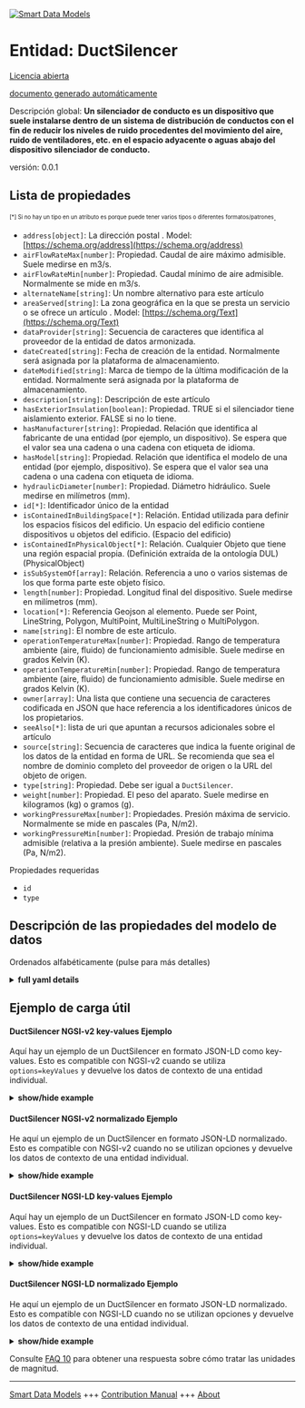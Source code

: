 <!-- 10-Header -->  
[![Smart Data Models](https://smartdatamodels.org/wp-content/uploads/2022/01/SmartDataModels_logo.png "Logo")](https://smartdatamodels.org)  
Entidad: DuctSilencer  
=====================<!-- /10-Header -->  
<!-- 15-License -->  
[Licencia abierta](https://github.com/smart-data-models//dataModel.S4BLDG/blob/master/DuctSilencer/LICENSE.md)  
[documento generado automáticamente](https://docs.google.com/presentation/d/e/2PACX-1vTs-Ng5dIAwkg91oTTUdt8ua7woBXhPnwavZ0FxgR8BsAI_Ek3C5q97Nd94HS8KhP-r_quD4H0fgyt3/pub?start=false&loop=false&delayms=3000#slide=id.gb715ace035_0_60)  
<!-- /15-License -->  
<!-- 20-Description -->  
Descripción global: **Un silenciador de conducto es un dispositivo que suele instalarse dentro de un sistema de distribución de conductos con el fin de reducir los niveles de ruido procedentes del movimiento del aire, ruido de ventiladores, etc. en el espacio adyacente o aguas abajo del dispositivo silenciador de conducto.**  
versión: 0.0.1  
<!-- /20-Description -->  
<!-- 30-PropertiesList -->  

## Lista de propiedades  

<sup><sub>[*] Si no hay un tipo en un atributo es porque puede tener varios tipos o diferentes formatos/patrones</sub></sup>.  
- `address[object]`: La dirección postal  . Model: [https://schema.org/address](https://schema.org/address)- `airFlowRateMax[number]`: Propiedad. Caudal de aire máximo admisible. Suele medirse en m3/s.  - `airFlowRateMin[number]`: Propiedad. Caudal mínimo de aire admisible. Normalmente se mide en m3/s.  - `alternateName[string]`: Un nombre alternativo para este artículo  - `areaServed[string]`: La zona geográfica en la que se presta un servicio o se ofrece un artículo  . Model: [https://schema.org/Text](https://schema.org/Text)- `dataProvider[string]`: Secuencia de caracteres que identifica al proveedor de la entidad de datos armonizada.  - `dateCreated[string]`: Fecha de creación de la entidad. Normalmente será asignada por la plataforma de almacenamiento.  - `dateModified[string]`: Marca de tiempo de la última modificación de la entidad. Normalmente será asignada por la plataforma de almacenamiento.  - `description[string]`: Descripción de este artículo  - `hasExteriorInsulation[boolean]`: Propiedad. TRUE si el silenciador tiene aislamiento exterior. FALSE si no lo tiene.  - `hasManufacturer[string]`: Propiedad. Relación que identifica al fabricante de una entidad (por ejemplo, un dispositivo). Se espera que el valor sea una cadena o una cadena con etiqueta de idioma.  - `hasModel[string]`: Propiedad. Relación que identifica el modelo de una entidad (por ejemplo, dispositivo). Se espera que el valor sea una cadena o una cadena con etiqueta de idioma.  - `hydraulicDiameter[number]`: Propiedad. Diámetro hidráulico. Suele medirse en milímetros (mm).  - `id[*]`: Identificador único de la entidad  - `isContainedInBuildingSpace[*]`: Relación. Entidad utilizada para definir los espacios físicos del edificio. Un espacio del edificio contiene dispositivos u objetos del edificio. (Espacio del edificio)  - `isContainedInPhysicalObject[*]`: Relación. Cualquier Objeto que tiene una región espacial propia.  (Definición extraída de la ontología DUL) (PhysicalObject)  - `isSubSystemOf[array]`: Relación. Referencia a uno o varios sistemas de los que forma parte este objeto físico.  - `length[number]`: Propiedad. Longitud final del dispositivo. Suele medirse en milímetros (mm).  - `location[*]`: Referencia Geojson al elemento. Puede ser Point, LineString, Polygon, MultiPoint, MultiLineString o MultiPolygon.  - `name[string]`: El nombre de este artículo.  - `operationTemperatureMax[number]`: Propiedad. Rango de temperatura ambiente (aire, fluido) de funcionamiento admisible. Suele medirse en grados Kelvin (K).  - `operationTemperatureMin[number]`: Propiedad. Rango de temperatura ambiente (aire, fluido) de funcionamiento admisible. Suele medirse en grados Kelvin (K).  - `owner[array]`: Una lista que contiene una secuencia de caracteres codificada en JSON que hace referencia a los identificadores únicos de los propietarios.  - `seeAlso[*]`: lista de uri que apuntan a recursos adicionales sobre el artículo  - `source[string]`: Secuencia de caracteres que indica la fuente original de los datos de la entidad en forma de URL. Se recomienda que sea el nombre de dominio completo del proveedor de origen o la URL del objeto de origen.  - `type[string]`: Propiedad. Debe ser igual a `DuctSilencer`.  - `weight[number]`: Propiedad. El peso del aparato. Suele medirse en kilogramos (kg) o gramos (g).  - `workingPressureMax[number]`: Propiedades. Presión máxima de servicio. Normalmente se mide en pascales (Pa, N/m2).  - `workingPressureMin[number]`: Propiedad. Presión de trabajo mínima admisible (relativa a la presión ambiente). Suele medirse en pascales (Pa, N/m2).  <!-- /30-PropertiesList -->  
<!-- 35-RequiredProperties -->  
Propiedades requeridas  
- `id`  - `type`  <!-- /35-RequiredProperties -->  
<!-- 40-RequiredProperties -->  
<!-- /40-RequiredProperties -->  
<!-- 50-DataModelHeader -->  
## Descripción de las propiedades del modelo de datos  
Ordenados alfabéticamente (pulse para más detalles)  
<!-- /50-DataModelHeader -->  
<!-- 60-ModelYaml -->  
<details><summary><strong>full yaml details</strong></summary>    
```yaml  
DuctSilencer:    
  description: 'A duct silencer is a device that is typically installed inside a duct distribution system for the purpose of reducing the noise levels from air movement, fan noise, etc. in the adjacent space or downstream of the duct silencer device.'    
  properties:    
    address:    
      description: The mailing address    
      properties:    
        addressCountry:    
          description: 'Property. The country. For example, Spain. Model:''https://schema.org/addressCountry'''    
          type: string    
        addressLocality:    
          description: 'Property. The locality in which the street address is, and which is in the region. Model:''https://schema.org/addressLocality'''    
          type: string    
        addressRegion:    
          description: 'Property. The region in which the locality is, and which is in the country. Model:''https://schema.org/addressRegion'''    
          type: string    
        district:    
          description: 'A district is a type of administrative division that, in some countries, is managed by the local government.'    
          type: string    
        postOfficeBoxNumber:    
          description: 'Property. The post office box number for PO box addresses. For example, 03578. Model:''https://schema.org/postOfficeBoxNumber'''    
          type: string    
        postalCode:    
          description: 'Property. The postal code. For example, 24004. Model:''https://schema.org/https://schema.org/postalCode'''    
          type: string    
        streetAddress:    
          description: 'Property. The street address. Model:''https://schema.org/streetAddress'''    
          type: string    
        streetNr:    
          description: Number identifying a specific property on a public street.    
          type: string    
      type: object    
      x-ngsi:    
        model: https://schema.org/address    
        type: Property    
    airFlowRateMax:    
      description: Property. Maximum allowable air flow rate. Usually measured in m3/s.    
      type: number    
      x-ngsi:    
        type: Property    
    airFlowRateMin:    
      description: Property. Minimum allowable air flow rate. Usually measured in m3/s.    
      type: number    
      x-ngsi:    
        type: Property    
    alternateName:    
      description: An alternative name for this item    
      type: string    
      x-ngsi:    
        type: Property    
    areaServed:    
      description: The geographic area where a service or offered item is provided    
      type: string    
      x-ngsi:    
        model: https://schema.org/Text    
        type: Property    
    dataProvider:    
      description: A sequence of characters identifying the provider of the harmonised data entity.    
      type: string    
      x-ngsi:    
        type: Property    
    dateCreated:    
      description: Entity creation timestamp. This will usually be allocated by the storage platform.    
      format: date-time    
      type: string    
      x-ngsi:    
        type: Property    
    dateModified:    
      description: Timestamp of the last modification of the entity. This will usually be allocated by the storage platform.    
      format: date-time    
      type: string    
      x-ngsi:    
        type: Property    
    description:    
      description: A description of this item    
      type: string    
      x-ngsi:    
        type: Property    
    hasExteriorInsulation:    
      description: Property. TRUE if the silencer has exterior insulation. FALSE if it does not.    
      type: boolean    
      x-ngsi:    
        type: Property    
    hasManufacturer:    
      description: 'Property. A relationship identifying the manufacturer of an entity (e.g., device). The value is expected to be a string or a string with language tag.'    
      type: string    
      x-ngsi:    
        type: Property    
    hasModel:    
      description: 'Property. A relationship identifying the model of an entity (e.g., device). The value is expected to be a string or a string with language tag.'    
      type: string    
      x-ngsi:    
        type: Property    
    hydraulicDiameter:    
      description: Property. Hydraulic diameter. Usually measured in millimeters (mm).    
      type: number    
      x-ngsi:    
        type: Property    
    id:    
      anyOf: &ductsilencer_-_properties_-_iscontainedinbuildingspace_-_anyof    
        - description: Property. Identifier format of any NGSI entity    
          maxLength: 256    
          minLength: 1    
          pattern: ^[\w\-\.\{\}\$\+\*\[\]`|~^@!,:\\]+$    
          type: string    
        - description: Property. Identifier format of any NGSI entity    
          format: uri    
          type: string    
      description: Unique identifier of the entity    
      x-ngsi:    
        type: Property    
    isContainedInBuildingSpace:    
      anyOf: *ductsilencer_-_properties_-_iscontainedinbuildingspace_-_anyof    
      description: Relationship. An entity used to define the physical spaces of the building. A building space contains devices or building objects. (BuildingSpace)    
      x-ngsi:    
        type: Property    
    isContainedInPhysicalObject:    
      anyOf: *ductsilencer_-_properties_-_iscontainedinbuildingspace_-_anyof    
      description: Relationship. Any Object that has a proper space region.  (Definition extracted from DUL ontology) (PhysicalObject)    
      x-ngsi:    
        type: Property    
    isSubSystemOf:    
      description: Relationship. A reference to a system(s) that this Physical Object is part of.    
      items:    
        anyOf: *ductsilencer_-_properties_-_iscontainedinbuildingspace_-_anyof    
        description: Property. Unique identifier of the entity    
      type: array    
      x-ngsi:    
        type: Relationship    
    length:    
      description: Property. The finished length of the device. Usually measured in millimeters (mm).    
      type: number    
      x-ngsi:    
        type: Property    
    location:    
      description: 'Geojson reference to the item. It can be Point, LineString, Polygon, MultiPoint, MultiLineString or MultiPolygon'    
      oneOf:    
        - description: GeoProperty. Geojson reference to the item. Point    
          properties:    
            bbox:    
              items:    
                type: number    
              minItems: 4    
              type: array    
            coordinates:    
              items:    
                type: number    
              minItems: 2    
              type: array    
            type:    
              enum:    
                - Point    
              type: string    
          required:    
            - type    
            - coordinates    
          title: GeoJSON Point    
          type: object    
        - description: GeoProperty. Geojson reference to the item. LineString    
          properties:    
            bbox:    
              items:    
                type: number    
              minItems: 4    
              type: array    
            coordinates:    
              items:    
                items:    
                  type: number    
                minItems: 2    
                type: array    
              minItems: 2    
              type: array    
            type:    
              enum:    
                - LineString    
              type: string    
          required:    
            - type    
            - coordinates    
          title: GeoJSON LineString    
          type: object    
        - description: GeoProperty. Geojson reference to the item. Polygon    
          properties:    
            bbox:    
              items:    
                type: number    
              minItems: 4    
              type: array    
            coordinates:    
              items:    
                items:    
                  items:    
                    type: number    
                  minItems: 2    
                  type: array    
                minItems: 4    
                type: array    
              type: array    
            type:    
              enum:    
                - Polygon    
              type: string    
          required:    
            - type    
            - coordinates    
          title: GeoJSON Polygon    
          type: object    
        - description: GeoProperty. Geojson reference to the item. MultiPoint    
          properties:    
            bbox:    
              items:    
                type: number    
              minItems: 4    
              type: array    
            coordinates:    
              items:    
                items:    
                  type: number    
                minItems: 2    
                type: array    
              type: array    
            type:    
              enum:    
                - MultiPoint    
              type: string    
          required:    
            - type    
            - coordinates    
          title: GeoJSON MultiPoint    
          type: object    
        - description: GeoProperty. Geojson reference to the item. MultiLineString    
          properties:    
            bbox:    
              items:    
                type: number    
              minItems: 4    
              type: array    
            coordinates:    
              items:    
                items:    
                  items:    
                    type: number    
                  minItems: 2    
                  type: array    
                minItems: 2    
                type: array    
              type: array    
            type:    
              enum:    
                - MultiLineString    
              type: string    
          required:    
            - type    
            - coordinates    
          title: GeoJSON MultiLineString    
          type: object    
        - description: GeoProperty. Geojson reference to the item. MultiLineString    
          properties:    
            bbox:    
              items:    
                type: number    
              minItems: 4    
              type: array    
            coordinates:    
              items:    
                items:    
                  items:    
                    items:    
                      type: number    
                    minItems: 2    
                    type: array    
                  minItems: 4    
                  type: array    
                type: array    
              type: array    
            type:    
              enum:    
                - MultiPolygon    
              type: string    
          required:    
            - type    
            - coordinates    
          title: GeoJSON MultiPolygon    
          type: object    
      x-ngsi:    
        type: GeoProperty    
    name:    
      description: The name of this item.    
      type: string    
      x-ngsi:    
        type: Property    
    operationTemperatureMax:    
      description: 'Property. Allowable operation ambient (air, fluid) temperature range. Usually measured in degrees Kelvin (K).'    
      type: number    
      x-ngsi:    
        type: Property    
    operationTemperatureMin:    
      description: 'Property. Allowable operation ambient (air, fluid) temperature range. Usually measured in degrees Kelvin (K).'    
      type: number    
      x-ngsi:    
        type: Property    
    owner:    
      description: A List containing a JSON encoded sequence of characters referencing the unique Ids of the owner(s)    
      items:    
        anyOf: *ductsilencer_-_properties_-_iscontainedinbuildingspace_-_anyof    
        description: Property. Unique identifier of the entity    
      type: array    
      x-ngsi:    
        type: Property    
    seeAlso:    
      description: list of uri pointing to additional resources about the item    
      oneOf:    
        - items:    
            format: uri    
            type: string    
          minItems: 1    
          type: array    
        - format: uri    
          type: string    
      x-ngsi:    
        type: Property    
    source:    
      description: 'A sequence of characters giving the original source of the entity data as a URL. Recommended to be the fully qualified domain name of the source provider, or the URL to the source object.'    
      type: string    
      x-ngsi:    
        type: Property    
    type:    
      description: Property. It must be equal to `DuctSilencer`.    
      enum:    
        - DuctSilencer    
      type: string    
      x-ngsi:    
        type: Property    
    weight:    
      description: Property. The weight of the device. Usually measured in kilograms (kg) or grams (g).    
      type: number    
      x-ngsi:    
        type: Property    
    workingPressureMax:    
      description: 'Property. Maximum working pressure. Usually measured in Pascals (Pa, N/m2).'    
      type: number    
      x-ngsi:    
        type: Property    
    workingPressureMin:    
      description: 'Property. Allowable minimum working pressure (relative to ambient pressure). Usually measured in Pascals (Pa, N/m2).'    
      type: number    
      x-ngsi:    
        type: Property    
  required:    
    - id    
    - type    
  type: object    
  x-derived-from: "https://saref.etsi.org/saref4bldg/v1.1.2/#s4bldg:DuctSilencer"    
  x-disclaimer: 'Redistribution and use in source and binary forms, with or without modification, are permitted  provided that the license conditions are met. Copyleft (c) 2022 Contributors to Smart Data Models Program'    
  x-license-url: https://github.com/smart-data-models/dataModel.S4BLDG/blob/master/DuctSilencer/LICENSE.md    
  x-model-schema: https://smart-data-models.github.com/dataModel.SAREF4BLDG/DuctSilencer/schema.json    
  x-model-tags: SAREF DuctSilencer    
  x-version: 0.0.1    
```  
</details>    
<!-- /60-ModelYaml -->  
<!-- 70-MiddleNotes -->  
<!-- /70-MiddleNotes -->  
<!-- 80-Examples -->  
## Ejemplo de carga útil  
#### DuctSilencer NGSI-v2 key-values Ejemplo  
Aquí hay un ejemplo de un DuctSilencer en formato JSON-LD como key-values. Esto es compatible con NGSI-v2 cuando se utiliza `options=keyValues` y devuelve los datos de contexto de una entidad individual.  
<details><summary><strong>show/hide example</strong></summary>    
```json  
{  
  "id": "urn:ngsi-ld:DuctSilencer:439e7a92-6ff4-4b8b-94fa-cefa9b8cc9a2",  
  "type": "DuctSilencer",  
  "airFlowRateMax": 0.1608748792870458,  
  "airFlowRateMin": 0.5144201035637935,  
  "hasExteriorInsulation": true,  
  "hydraulicDiameter": 0.655988670157379,  
  "length": 0.6761801102701772,  
  "operationTemperatureMax": 0.9108707788637439,  
  "operationTemperatureMin": 0.38034850956825317,  
  "weight": 0.3440451194010431,  
  "workingPressureMax": 0.4689060124065172,  
  "workingPressureMin": 0.6786833167445696,  
  "isContainedInBuildingSpace": "urn:ngsi-ld:BuildingSpace:35cd1a8e-8ad6-4cd0-9a0c-4270a9cf8680",  
  "isContainedInPhysicalObject": "urn:ngsi-ld:PhysicalObject:3ba75bf1-2b1d-4988-bf7d-2000b44b87ab",  
  "isSubSystemOf": [  
    "urn:ngsi-ld:System:7dd27551-56f1-4c2b-b094-f490114a721e",  
    "urn:ngsi-ld:System:b6550f33-a522-4632-81e4-dcd4c08d3229",  
    "urn:ngsi-ld:System:68691c7c-07b2-4009-ae84-c326a9e32071"  
  ],  
  "hasManufacturer": "DuctSilencer Company Inc.",  
  "hasModel": "DuctSilencer 0.1.2",  
  "dateCreated": "2023-01-26T11:03:15Z",  
  "dateModified": "2023-01-26T06:10:02Z",  
  "source": "Import",  
  "name": "DuctSilencer",  
  "alternateName": "DuctSilencer type 2",  
  "description": "DuctSilencer of limited DuctSilencer types",  
  "dataProvider": "IFC file"  
}  
```  
</details>  
#### DuctSilencer NGSI-v2 normalizado Ejemplo  
He aquí un ejemplo de un DuctSilencer en formato JSON-LD normalizado. Esto es compatible con NGSI-v2 cuando no se utilizan opciones y devuelve los datos de contexto de una entidad individual.  
<details><summary><strong>show/hide example</strong></summary>    
```json  
{  
  "id": "urn:ngsi-ld:DuctSilencer:354bc2c9-fe84-4b86-870e-b4bb0f421e14",  
  "type": "DuctSilencer",  
  "airFlowRateMax": {  
    "type": "Measurement",  
    "value": 0.42241788558074733  
  },  
  "airFlowRateMin": {  
    "type": "Measurement",  
    "value": 0.3750532258722393  
  },  
  "hasExteriorInsulation": {  
    "type": "Boolean",  
    "value": false  
  },  
  "hydraulicDiameter": {  
    "type": "Measurement",  
    "value":  0.28893264554968967  
  },  
  "length": {  
    "type": "Measurement",  
    "value": 0.8546214350560009  
  },  
  "operationTemperatureMax": {  
    "type": "Measurement",  
    "value": 0.5534860278496251  
  },  
  "operationTemperatureMin": {  
    "type": "Measurement",  
    "value":  0.8929827048351656  
  },  
  "weight": {  
    "type": "Measurement",  
    "value":  0.6856055430291446  
  },  
  "workingPressureMax": {  
    "type": "Measurement",  
    "value":  0.28889395933436934  
  },  
  "workingPressureMin": {  
    "type": "Measurement",  
    "value": 0.5603647437955193  
  },  
  "isContainedInBuildingSpace": {  
    "type": "URI",  
    "value": "urn:ngsi-ld:BuildingSpace:2e17ab63-5c61-4d14-90a2-6d9c2f96681d"  
  },  
  "isContainedInPhysicalObject": {  
    "type": "URI",  
    "value": "urn:ngsi-ld:PhysicalObject:edc1a584-5b19-4244-b872-001cf887a7d7"  
  },  
  "isSubSystemOf": {  
    "type": "array",  
    "value": [  
      {  
        "type": "URI",  
        "value": "urn:ngsi-ld:System:749d1fd1-6e00-4d22-96f6-aec2dda0e494"  
      },  
      {  
        "type": "URI",  
        "value": "urn:ngsi-ld:System:6e1df1b9-fdec-4c73-9a85-f28b88014ec8"  
      },  
      {  
        "type": "URI",  
        "value": "urn:ngsi-ld:System:b6ffa288-5b86-40d9-90d7-5fb8b8dc7f02"  
      }  
    ]  
  },  
  "hasManufacturer": {  
    "type": "Text",  
    "value": "DuctSilencer Company Inc."  
  },  
  "hasModel": {  
    "type": "Text",  
    "value": "DuctSilencer 0.1.2"  
  },  
  "dateCreated": {  
    "type": "DateTime",  
    "value": "2023-01-25T14:45:14.4588565+01:00"  
  },  
  "dateModified": {  
    "type": "DateTime",  
    "value": "2023-01-26T11:59:21.5030067+01:00"  
  },  
  "source": {  
    "type": "Text",  
    "value": "Import"  
  },  
  "name": {  
    "type": "Text",  
    "value": "DuctSilencer"  
  },  
  "alternateName": {  
    "type": "Text",  
    "value": "DuctSilencer type 2"  
  },  
  "description": {  
    "type": "Text",  
    "value": "DuctSilencer of limited DuctSilencer types"  
  },  
  "dataProvider": {  
    "type": "Text",  
    "value": "IFC file"  
  }  
}  
```  
</details>  
#### DuctSilencer NGSI-LD key-values Ejemplo  
Aquí hay un ejemplo de un DuctSilencer en formato JSON-LD como key-values. Esto es compatible con NGSI-LD cuando se utiliza `options=keyValues` y devuelve los datos de contexto de una entidad individual.  
<details><summary><strong>show/hide example</strong></summary>    
```json  
{  
  "id": "urn:ngsi-ld:DuctSilencer:439e7a92-6ff4-4b8b-94fa-cefa9b8cc9a2",  
  "type": "DuctSilencer",  
  "airFlowRateMax": 0.1608748792870458,  
  "airFlowRateMin": 0.5144201035637935,  
  "hasExteriorInsulation": true,  
  "hydraulicDiameter": 0.655988670157379,  
  "length": 0.6761801102701772,  
  "operationTemperatureMax": 0.9108707788637439,  
  "operationTemperatureMin": 0.38034850956825317,  
  "weight": 0.3440451194010431,  
  "workingPressureMax": 0.4689060124065172,  
  "workingPressureMin": 0.6786833167445696,  
  "isContainedInBuildingSpace": "urn:ngsi-ld:BuildingSpace:35cd1a8e-8ad6-4cd0-9a0c-4270a9cf8680",  
  "isContainedInPhysicalObject": "urn:ngsi-ld:PhysicalObject:3ba75bf1-2b1d-4988-bf7d-2000b44b87ab",  
  "isSubSystemOf": [  
    "urn:ngsi-ld:System:7dd27551-56f1-4c2b-b094-f490114a721e",  
    "urn:ngsi-ld:System:b6550f33-a522-4632-81e4-dcd4c08d3229",  
    "urn:ngsi-ld:System:68691c7c-07b2-4009-ae84-c326a9e32071"  
  ],  
  "hasManufacturer": "DuctSilencer Company Inc.",  
  "hasModel": "DuctSilencer 0.1.2",  
  "dateCreated": "2023-01-26T11:03:15Z",  
  "dateModified": "2023-01-26T06:10:02Z",  
  "source": "Import",  
  "name": "DuctSilencer",  
  "alternateName": "DuctSilencer type 2",  
  "description": "DuctSilencer of limited DuctSilencer types",  
  "dataProvider": "IFC file",  
  "@context": [  
    "https://raw.githubusercontent.com/smart-data-models/dataModel.S4BLDG/master/context.jsonld",  
    "https://uri.etsi.org/ngsi-ld/v1/ngsi-ld-core-context.jsonld"  
  ]  
}  
```  
</details>  
#### DuctSilencer NGSI-LD normalizado Ejemplo  
He aquí un ejemplo de un DuctSilencer en formato JSON-LD normalizado. Esto es compatible con NGSI-LD cuando no se utilizan opciones y devuelve los datos de contexto de una entidad individual.  
<details><summary><strong>show/hide example</strong></summary>    
```json  
{  
  "id": "urn:ngsi-ld:DuctSilencer:f2f44b77-d3ee-4ab4-bd1a-1c476f674549",  
  "type": "DuctSilencer",  
  "airFlowRateMax": {  
    "type": "Property",  
    "unitCode": "m3/s",  
    "observedAt": "2023-01-25T19:54:39Z",  
    "value": 0.5746033930246481  
  },  
  "airFlowRateMin": {  
    "type": "Property",  
    "unitCode": "m3/s",  
    "observedAt": "2023-01-25T21:24:51Z",  
    "value": 0.6010968836956997  
  },  
  "hasExteriorInsulation": {  
    "type": "Property",  
    "value": true  
  },  
  "hydraulicDiameter": {  
    "type": "Property",  
    "unitCode": "mm",  
    "observedAt": "2023-01-25T17:57:38Z",  
    "value": 0.6623416028707915  
  },  
  "length": {  
    "type": "Property",  
    "unitCode": "mm",  
    "observedAt": "2023-01-25T15:21:41Z",  
    "value": 0.9676732407508329  
  },  
  "operationTemperatureMax": {  
    "type": "Property",  
    "unitCode": "K",  
    "observedAt": "2023-01-26T11:39:38Z",  
    "value": 0.56707910867758  
  },  
  "operationTemperatureMin": {  
    "type": "Property",  
    "unitCode": "K",  
    "observedAt": "2023-01-26T09:06:00Z",  
    "value": 0.7219158816538178  
  },  
  "weight": {  
    "type": "Property",  
    "unitCode": "g",  
    "observedAt": "2023-01-25T21:05:44Z",  
    "value": 0.6644043164355533  
  },  
  "workingPressureMax": {  
    "type": "Property",  
    "unitCode": "N/m2",  
    "observedAt": "2023-01-26T04:07:57Z",  
    "value": 0.058329572403388985  
  },  
  "workingPressureMin": {  
    "type": "Property",  
    "unitCode": "N/m2",  
    "observedAt": "2023-01-25T23:17:06Z",  
    "value": 0.10711886041657781  
  },  
  "isContainedInBuildingSpace": {  
    "type": "Relationship",  
    "object": "urn:ngsi-ld:BuildingSpace:0addac31-ddff-4a11-97a1-e9411907e554"  
  },  
  "isContainedInPhysicalObject": {  
    "type": "Relationship",  
    "object": "urn:ngsi-ld:PhysicalObject:ac4f9960-3415-4943-a490-81859df172a4"  
  },  
  "isSubSystemOf": [  
    {  
      "type": "Relationship",  
      "object": "urn:ngsi-ld:System:a182c79d-ec15-4bfb-9b22-b0db74eac23e"  
    },  
    {  
      "type": "Relationship",  
      "object": "urn:ngsi-ld:System:f429ad1b-2285-441f-9305-8de0017d3b4c"  
    },  
    {  
      "type": "Relationship",  
      "object": "urn:ngsi-ld:System:d1dfe74b-ef79-4c61-be03-d1617663f8c4"  
    }  
  ],  
  "hasManufacturer": {  
    "type": "Property",  
    "value": "DuctSilencer Company Inc."  
  },  
  "hasModel": {  
    "type": "Property",  
    "value": "DuctSilencer 0.1.2"  
  },  
  "dateCreated": {  
    "type": "Property",  
    "value": "2023-01-26T01:07:55Z"  
  },  
  "dateModified": {  
    "type": "Property",  
    "value": "2023-01-26T12:16:22Z"  
  },  
  "source": {  
    "type": "Property",  
    "value": "Import"  
  },  
  "name": {  
    "type": "Property",  
    "value": "DuctSilencer"  
  },  
  "alternateName": {  
    "type": "Property",  
    "value": "DuctSilencer type 2"  
  },  
  "description": {  
    "type": "Property",  
    "value": "DuctSilencer of limited DuctSilencer types"  
  },  
  "dataProvider": {  
    "type": "Property",  
    "value": "IFC file"  
  },  
  "@context": [  
    "https://raw.githubusercontent.com/smart-data-models/dataModel.S4BLDG/master/context.jsonld",  
    "https://uri.etsi.org/ngsi-ld/v1/ngsi-ld-core-context.jsonld"  
  ]  
}  
```  
</details><!-- /80-Examples -->  
<!-- 90-FooterNotes -->  
<!-- /90-FooterNotes -->  
<!-- 95-Units -->  
Consulte [FAQ 10](https://smartdatamodels.org/index.php/faqs/) para obtener una respuesta sobre cómo tratar las unidades de magnitud.  
<!-- /95-Units -->  
<!-- 97-LastFooter -->  
---  
[Smart Data Models](https://smartdatamodels.org) +++ [Contribution Manual](https://bit.ly/contribution_manual) +++ [About](https://bit.ly/Introduction_SDM)<!-- /97-LastFooter -->  
